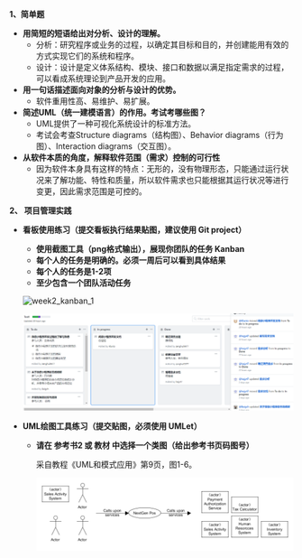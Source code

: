 **1、简单题**

- **用简短的短语给出对分析、设计的理解。**
	- 分析：研究程序或业务的过程，以确定其目标和目的，并创建能用有效的方式实现它们的系统和程序。
	- 设计：设计是定义体系结构、模块、接口和数据以满足指定需求的过程，可以看成系统理论到产品开发的应用。
- **用一句话描述面向对象的分析与设计的优势。**
	- 软件重用性高、易维护、易扩展。
- **简述UML（统一建模语言）的作用。考试考哪些图？**
	- UML提供了一种可视化系统设计的标准方法。
	- 考试会考查Structure diagrams（结构图）、Behavior diagrams（行为图）、Interaction diagrams（交互图）。
- **从软件本质的角度，解释软件范围（需求）控制的可行性**
	- 因为软件本身具有这样的特点：无形的，没有物理形态，只能通过运行状况来了解功能、特性和质量，所以软件需求也只能根据其运行状况等进行变更，因此需求范围是可控的。

**2、 项目管理实践**

- **看板使用练习（提交看板执行结果贴图，建议使用 Git project）**
  - **使用截图工具（png格式输出），展现你团队的任务 Kanban**
  - **每个人的任务是明确的。必须一周后可以看到具体结果**
  - **每个人的任务是1-2项**
  - **至少包含一个团队活动任务**

  ![week2_kanban_1](/Pictures/week2_kanban_1.png)

  ![week2_kanban_2](/Pictures/week2_kanban_2.png)

- **UML绘图工具练习（提交贴图，必须使用 UMLet）**

  - **请在 参考书2 或 教材 中选择一个类图（给出参考书页码图号）**

    采自教程《UML和模式应用》第9页，图1-6。

    ![UML_test](/Pictures/UML_test.png)
